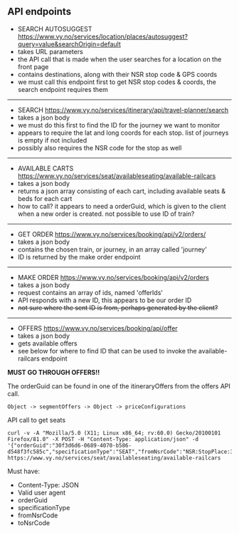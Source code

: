 ## API endpoints

- SEARCH AUTOSUGGEST
  https://www.vy.no/services/location/places/autosuggest?query=value&searchOrigin=default
- takes URL parameters
- the API call that is made when the user searches for a location on the front page
- contains destinations, along with their NSR stop code & GPS coords
- we must call this endpoint first to get NSR stop codes & coords, the search endpoint requires them

---

- SEARCH
  https://www.vy.no/services/itinerary/api/travel-planner/search
- takes a json body
- we must do this first to find the ID for the journey we want to monitor
- appears to require the lat and long coords for each stop. list of journeys is empty if not included
- possibly also requires the NSR code for the stop as well

---

- AVAILABLE CARTS
  https://www.vy.no/services/seat/availableseating/available-railcars
- takes a json body
- returns a json array consisting of each cart, including available seats & beds for each cart
- how to call? it appears to need a orderGuid, which is given to the client when a new order is created. not possible to use ID of train?

---

- GET ORDER
  https://www.vy.no/services/booking/api/v2/orders/<id>
- takes a json body
- contains the chosen train, or journey, in an array called 'journey'
- ID is returned by the make order endpoint

---

- MAKE ORDER
  https://www.vy.no/services/booking/api/v2/orders
- takes a json body
- request contains an array of ids, named 'offerIds'
- API responds with a new ID, this appears to be our order ID
- ~~not sure where the sent ID is from, perhaps generated by the client?~~

---

- OFFERS
  https://www.vy.no/services/booking/api/offer
- takes a json body
- gets available offers
- see below for where to find ID that can be used to invoke the available-railcars endpoint

**MUST GO THROUGH OFFERS!!**

The orderGuid can be found in one of the itineraryOffers from the offers API call.

    Object -> segmentOffers -> Object -> priceConfigurations

API call to get seats

    curl -v -A "Mozilla/5.0 (X11; Linux x86_64; rv:60.0) Gecko/20100101 Firefox/81.0" -X POST -H "Content-Type: application/json" -d '{"orderGuid":"30f3d6d6-0689-4070-b586-d548f3fc585c","specificationType":"SEAT","fromNsrCode":"NSR:StopPlace:337","toNsrCode":"NSR:StopPlace:548"}' https://www.vy.no/services/seat/availableseating/available-railcars

Must have:

- Content-Type: JSON
- Valid user agent
- orderGuid
- specificationType
- fromNsrCode
- toNsrCode
